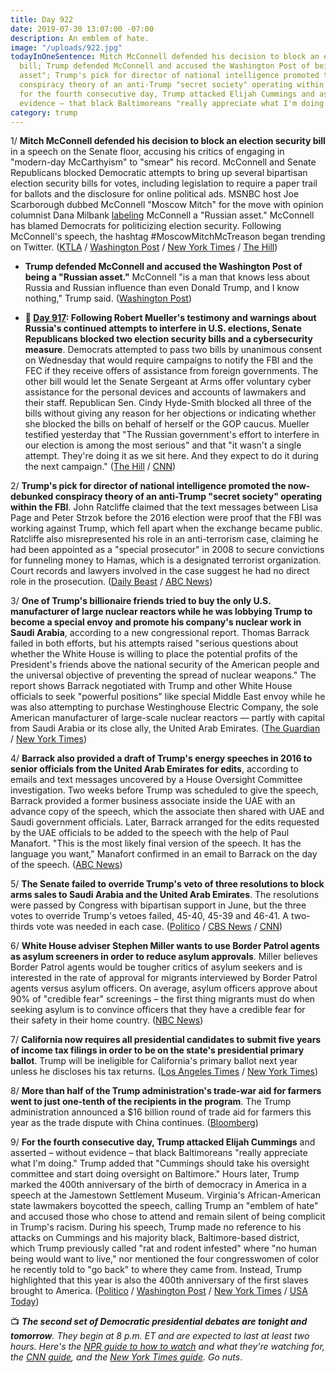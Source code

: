 ```yaml
---
title: Day 922
date: 2019-07-30 13:07:00 -07:00
description: An emblem of hate.
image: "/uploads/922.jpg"
todayInOneSentence: Mitch McConnell defended his decision to block an election security
  bill; Trump defended McConnell and accused the Washington Post of being a "Russian
  asset"; Trump's pick for director of national intelligence promoted the now-debunked
  conspiracy theory of an anti-Trump "secret society" operating within the FBI; and
  for the fourth consecutive day, Trump attacked Elijah Cummings and asserted – without
  evidence – that black Baltimoreans "really appreciate what I'm doing."
category: trump
---
```


1/ **Mitch McConnell defended his decision to block an election security bill** in a speech on the Senate floor, accusing his critics of engaging in "modern-day McCarthyism" to "smear" his record. McConnell and Senate Republicans blocked Democratic attempts to bring up several bipartisan election security bills for votes, including legislation to require a paper trail for ballots and the disclosure for online political ads. MSNBC host Joe Scarborough dubbed McConnell "Moscow Mitch" for the move with opinion columnist Dana Milbank [labeling](https://www.washingtonpost.com/opinions/mitch-mcconnell-is-a-russian-asset/2019/07/26/02cf3510-afbc-11e9-a0c9-6d2d7818f3da_story.html) McConnell a "Russian asset." McConnell has blamed Democrats for politicizing election security. Following McConnell's speech, the hashtag #MoscowMitchMcTreason began trending on Twitter. ([KTLA](https://ktla.com/2019/07/29/mcconnell-defends-blocking-bills-to-protect-elections-from-foreign-interference/) / [Washington Post](https://www.washingtonpost.com/politics/mcconnell-defends-blocking-election-security-bill-rejects-criticism-he-is-aiding-russia/2019/07/29/08dca6d4-b239-11e9-951e-de024209545d_story.html) / [New York Times](https://www.nytimes.com/2019/07/30/us/politics/moscow-mitch-mcconnell.html) / [The Hill](https://thehill.com/homenews/senate/455265-moscowmitchmctreason-trends-after-mcconnell-defends-blocking-election-bills))

* **Trump defended McConnell and accused the Washington Post of being a "Russian asset."** McConnell "is a man that knows less about Russia and Russian influence than even Donald Trump, and I know nothing," Trump said. ([Washington Post](https://www.washingtonpost.com/politics/trump-makes-unfounded-claim-the-washington-post-is-a-russian-asset/2019/07/30/43498048-b2d5-11e9-8f6c-7828e68cb15f_story.html))

* **📌 [Day 917](https://whatthefuckjusthappenedtoday.com/2019/07/25/day-917/#1-following-robert-muellers-testimon): Following Robert Mueller's testimony and warnings about Russia's continued attempts to interfere in U.S. elections, Senate Republicans blocked two election security bills and a cybersecurity measure**. Democrats attempted to pass two bills by unanimous consent on Wednesday that would require campaigns to notify the FBI and the FEC if they receive offers of assistance from foreign governments. The other bill would let the Senate Sergeant at Arms offer voluntary cyber assistance for the personal devices and accounts of lawmakers and their staff. Republican Sen. Cindy Hyde-Smith blocked all three of the bills without giving any reason for her objections or indicating whether she blocked the bills on behalf of herself or the GOP caucus. Mueller testified yesterday that "The Russian government's effort to interfere in our election is among the most serious" and that "it wasn't a single attempt. They're doing it as we sit here. And they expect to do it during the next campaign." ([The Hill](https://thehill.com/blogs/floor-action/senate/454635-gop-blocks-election-security-bills-after-mueller-testimony) / [CNN](https://www.cnn.com/2019/07/25/politics/republican-senators-block-election-security-legislation/))

2/ **Trump's pick for director of national intelligence promoted the now-debunked conspiracy theory of an anti-Trump "secret society" operating within the FBI**. John Ratcliffe claimed that the text messages between Lisa Page and Peter Strzok before the 2016 election were proof that the FBI was working against Trump, which fell apart when the exchange became public. Ratcliffe also misrepresented his role in an anti-terrorism case, claiming he had been appointed as a "special prosecutor" in 2008 to secure convictions for funneling money to Hamas, which is a designated terrorist organization. Court records and lawyers involved in the case suggest he had no direct role in the prosecution. ([Daily Beast](https://www.thedailybeast.com/trump-intel-pick-john-ratcliffe-started-theory-of-fbi-anti-trump-secret-society) / [ABC News](https://abcnews.go.com/Politics/trumps-pick-inteligence-director-misrepresented-role-anti-terror/story?id=64646682))

3/ **One of Trump's billionaire friends tried to buy the only U.S. manufacturer of large nuclear reactors while he was lobbying Trump to become a special envoy and promote his company's nuclear work in Saudi Arabia**, according to a new congressional report. Thomas Barrack failed in both efforts, but his attempts raised "serious questions about whether the White House is willing to place the potential profits of the President's friends above the national security of the American people and the universal objective of preventing the spread of nuclear weapons." The report shows Barrack negotiated with Trump and other White House officials to seek "powerful positions" like special Middle East envoy while he was also attempting to purchase Westinghouse Electric Company, the sole American manufacturer of large-scale nuclear reactors — partly with capital from Saudi Arabia or its close ally, the United Arab Emirates. ([The Guardian](https://www.theguardian.com/us-news/2019/jul/29/tom-barrack-saudi-arabia-nuclear-deal-envoy) / [New York Times](https://www.nytimes.com/2019/07/29/us/politics/trump-adviser-said-to-have-pursued-saudi-nuclear-deal-as-he-sought-administration-role.html))

4/ **Barrack also provided a draft of Trump's energy speeches in 2016 to senior officials from the United Arab Emirates for edits**, according to emails and text messages uncovered by a House Oversight Committee investigation. Two weeks before Trump was scheduled to give the speech, Barrack provided a former business associate inside the UAE with an advance copy of the speech, which the associate then shared with UAE and Saudi government officials. Later, Barrack arranged for the edits requested by the UAE officials to be added to the speech with the help of Paul Manafort. "This is the most likely final version of the speech. It has the language you want," Manafort confirmed in an email to Barrack on the day of the speech. ([ABC News](https://abcnews.go.com/Politics/trump-aide-submitted-drafts-2016-america-energy-speech/story?id=64634140))

5/ **The Senate failed to override Trump's veto of three resolutions to block arms sales to Saudi Arabia and the United Arab Emirates**. The resolutions were passed by Congress with bipartisan support in June, but the three votes to override Trump's vetoes failed, 45-40, 45-39 and 46-41. A two-thirds vote was needed in each case. ([Politico](https://www.politico.com/story/2019/07/29/senate-trump-saudi-arabia-arms-sales-1439593) / [CBS News](https://www.cbsnews.com/news/senate-fails-to-override-trump-vetoes-on-stopping-saudi-weapons-sales/) / [CNN](https://www.cnn.com/2019/07/29/politics/senate-veto-override-attempt-arms-sales-saudi-arabia/index.html))

6/ **White House adviser Stephen Miller wants to use Border Patrol agents as asylum screeners in order to reduce asylum approvals**. Miller believes Border Patrol agents would be tougher critics of asylum seekers and is interested in the rate of approval for migrants interviewed by Border Patrol agents versus asylum officers. On average, asylum officers approve about 90% of "credible fear" screenings – the first thing migrants must do when seeking asylum is to convince officers that they have a credible fear for their safety in their home country. ([NBC News](https://www.nbcnews.com/politics/immigration/stephen-miller-wants-use-border-agents-screen-migrants-cut-number-n1035831))

7/ **California now requires all presidential candidates to submit five years of income tax filings in order to be on the state's presidential primary ballot**. Trump will be ineligible for California's primary ballot next year unless he discloses his tax returns. ([Los Angeles Times](https://www.latimes.com/california/story/2019-07-30/trump-tax-returns-california-ballot-gavin-newsom-law) / [New York Times](https://www.nytimes.com/2019/07/30/us/politics/california-trump-tax-returns.html))

8/ **More than half of the Trump administration's trade-war aid for farmers went to just one-tenth of the recipients in the program**. The Trump administration announced a $16 billion round of trade aid for farmers this year as the trade dispute with China continues. ([Bloomberg](https://www.bloomberg.com/news/articles/2019-07-30/majority-of-trump-s-trade-aid-went-to-biggest-farms-study-finds))

9/ **For the fourth consecutive day, Trump attacked Elijah Cummings** and asserted – without evidence – that black Baltimoreans "really appreciate what I'm doing." Trump added that "Cummings should take his oversight committee and start doing oversight on Baltimore." Hours later, Trump marked the 400th anniversary of the birth of democracy in America in a speech at the Jamestown Settlement Museum. Virginia's African-American state lawmakers boycotted the speech, calling Trump an "emblem of hate" and accused those who chose to attend and remain silent of being complicit in Trump's racism. During his speech, Trump made no reference to his attacks on Cummings and his majority black, Baltimore-based district, which Trump previously called "rat and rodent infested" where "no human being would want to live," nor mentioned the four congresswomen of color he recently told to "go back" to where they came from. Instead, Trump highlighted that this year is also the 400th anniversary of the first slaves brought to America. ([Politico](https://www.politico.com/story/2019/07/30/trump-baltimore-elijah-cummings-1440793) / [Washington Post](https://www.washingtonpost.com/local/virginia-politics/jamestown-ceremony-marks-birth-of-democracy-in-america-black-va-legislators-skip-because-of-trump/2019/07/30/d5db7e10-b240-11e9-8949-5f36ff92706e_story.html) / [New York Times](https://www.nytimes.com/2019/07/30/us/politics/trump-jamestown-race.html) / [USA Today](https://www.usatoday.com/story/news/politics/2019/07/30/virginia-democrats-boycott-trump-jamestown-speech/1862090001/))

📺 ***The second set of Democratic presidential debates are tonight and tomorrow**. They begin at 8 p.m. ET and are expected to last at least two hours. Here's the [NPR guide to how to watch](https://www.npr.org/2019/07/30/746375451/your-guide-to-tonights-democratic-presidential-debate) and what they're watching for, the [CNN guide](https://www.cnn.com/2019/07/30/politics/watch-democratic-debate-time-schedule-lineup/index.html), and the [New York Times guide](https://www.nytimes.com/2019/07/30/us/politics/democratic-debate-time.html). Go nuts*.